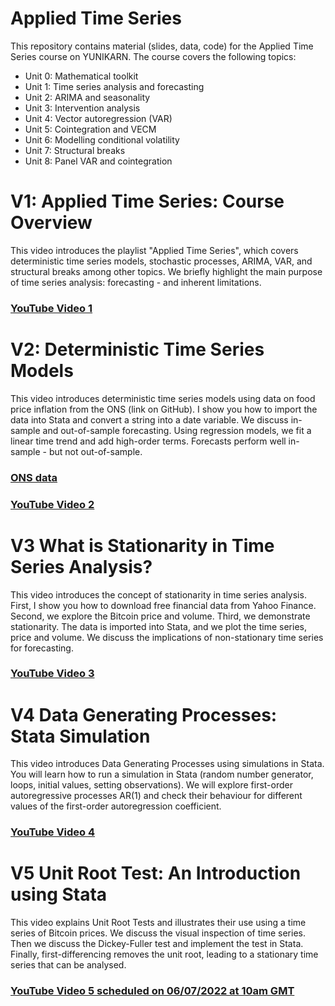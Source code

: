 # Applied Time Series
This repository contains material (slides, data, code) for the Applied Time Series course on YUNIKARN. The course covers the following topics:
- Unit 0: Mathematical toolkit
- Unit 1: Time series analysis and forecasting
- Unit 2: ARIMA and seasonality
- Unit 3: Intervention analysis
- Unit 4: Vector autoregression (VAR)
- Unit 5: Cointegration and VECM
- Unit 6: Modelling conditional volatility
- Unit 7: Structural breaks
- Unit 8: Panel VAR and cointegration

# V1: Applied Time Series: Course Overview
This video introduces the playlist "Applied Time Series", which covers deterministic time series models, stochastic processes, ARIMA, VAR, and structural breaks among other topics. We briefly highlight the main purpose of time series analysis: forecasting - and inherent limitations. 
### [YouTube Video 1](https://youtu.be/Y6Im7Mvknlg)

# V2: Deterministic Time Series Models
This video introduces deterministic time series models using data on food price inflation from the ONS (link on GitHub). I show you how to import the data into Stata and convert a string into a date variable. We discuss in-sample and out-of-sample forecasting. Using regression models, we fit a linear time trend and add high-order terms. Forecasts perform well in-sample - but not out-of-sample.
### [ONS data](https://www.ons.gov.uk/economy/inflationandpriceindices/datasets/consumerpriceindices)
### [YouTube Video 2](https://youtu.be/HiVjD3v1yoQ)

# V3 What is Stationarity in Time Series Analysis?
This video introduces the concept of stationarity in time series analysis. First, I show you how to download free financial data from Yahoo Finance. Second, we explore the Bitcoin price and volume. Third, we demonstrate stationarity. The data is imported into Stata, and we plot the time series, price and volume. We discuss the implications of non-stationary time series for forecasting.
### [YouTube Video 3](https://youtu.be/1Ygv-4SSqQE)

# V4 Data Generating Processes: Stata Simulation
This video introduces Data Generating Processes using simulations in Stata. You will learn how to run a simulation in Stata (random number generator, loops, initial values, setting observations). We will explore first-order autoregressive processes AR(1) and check their behaviour for different values of the first-order autoregression coefficient. 
### [YouTube Video 4](https://youtu.be/mUc9MipVgYk)

# V5 Unit Root Test: An Introduction using Stata
This video explains Unit Root Tests and illustrates their use using a time series of Bitcoin prices. We discuss the visual inspection of time series. Then we discuss the Dickey-Fuller test and implement the test in Stata. Finally, first-differencing removes the unit root, leading to a stationary time series that can be analysed.
### [YouTube Video 5 scheduled on 06/07/2022 at 10am GMT](https://youtu.be/jLB8RwA6Wm4)

